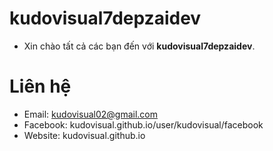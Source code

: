 # kudovisual7depzaidev
* Xin chào tất cả các bạn đến với **kudovisual7depzaidev**.
# Liên hệ
* Email: kudovisual02@gmail.com
* Facebook: kudovisual.github.io/user/kudovisual/facebook
* Website: kudovisual.github.io